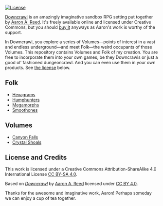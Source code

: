 <!-- TODO: incorporate a logo of some sort here -->

[![License][license-image]][license-url]

[Downcrawl][downcrawl-url] is an amazingly imaginative sandbox RPG setting put together by [Aaron A. Reed][aaron-a-reed-url]. It's freely available online and licensed under Creative Commons, but you should [buy it][downcrawl-buy-url] anyways as Aaron's work is worthy of the support.

In Downcrawl, you explore a series of Volumes—points of interest in a vast and endless underground—and meet Folk—the weird occupants of those Volumes. This repository contains Volumes and Folk of my creation. You are free to incorporate them into your own games, be they Downcrawls or just a good ol' fashioned dungeoncrawl. And you can even use them in your own products. See [the license](#license-and-credit) below.

## Folk

- [Hexagrams](folk/hexagrams)
- [Humphunters](folk/humphunters)
- [Megamorphs](folk/megamorphs)
- [Smoothones](folk/smoothones)

## Volumes

- [Canyon Falls](volumes/canyon-falls)
- [Crystal Shoals](volumes/crystal-shoals)

## License and Credits

This work is licensed under a Creative Commons Attribution-ShareAlike 4.0 International License [CC BY-SA 4.0][license-url].

Based on [_Downcrawl_][downcrawl-url] by [Aaron A. Reed][aaron-a-reed-url] licensed under [CC BY 4.0](https://creativecommons.org/licenses/by/4.0/).

Thanks for the awesome and imaginative work, Aaron! Perhaps someday we can enjoy a cup of tea together.

<!-- links and whatnot -->

[license-image]: https://i.creativecommons.org/l/by-sa/4.0/80x15.png
[license-url]: http://creativecommons.org/licenses/by-sa/4.0/

[downcrawl-url]: https://downcrawl.textories.com/
[downcrawl-buy-url]: https://www.drivethrurpg.com/product/278571/Downcrawl
[aaron-a-reed-url]: https://aaronareed.net/